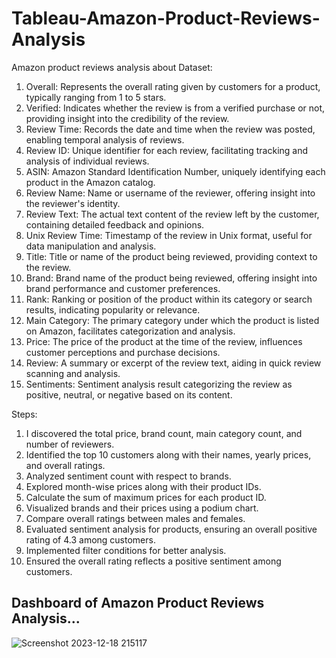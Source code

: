 # Tableau-Amazon-Product-Reviews-Analysis

Amazon product reviews analysis about Dataset:

1. Overall: Represents the overall rating given by customers for a product, typically ranging from 1 to 5 stars.
2. Verified: Indicates whether the review is from a verified purchase or not, providing insight into the credibility of the review.
3. Review Time: Records the date and time when the review was posted, enabling temporal analysis of reviews.
4. Review ID: Unique identifier for each review, facilitating tracking and analysis of individual reviews.
5. ASIN: Amazon Standard Identification Number, uniquely identifying each product in the Amazon catalog.
6. Review Name: Name or username of the reviewer, offering insight into the reviewer's identity.
7. Review Text: The actual text content of the review left by the customer, containing detailed feedback and opinions.
8. Unix Review Time: Timestamp of the review in Unix format, useful for data manipulation and analysis.
9. Title: Title or name of the product being reviewed, providing context to the review.
10. Brand: Brand name of the product being reviewed, offering insight into brand performance and customer preferences.
11. Rank: Ranking or position of the product within its category or search results, indicating popularity or relevance.
12. Main Category: The primary category under which the product is listed on Amazon, facilitates categorization and analysis.
13. Price: The price of the product at the time of the review, influences customer perceptions and purchase decisions.
14. Review: A summary or excerpt of the review text, aiding in quick review scanning and analysis.
15. Sentiments: Sentiment analysis result categorizing the review as positive, neutral, or negative based on its content.


Steps:

1. I discovered the total price, brand count, main category count, and number of reviewers.
2. Identified the top 10 customers along with their names, yearly prices, and overall ratings.
3. Analyzed sentiment count with respect to brands.
4. Explored month-wise prices along with their product IDs.
5. Calculate the sum of maximum prices for each product ID.
6. Visualized brands and their prices using a podium chart.
7. Compare overall ratings between males and females.
8. Evaluated sentiment analysis for products, ensuring an overall positive rating of 4.3 among customers.
9. Implemented filter conditions for better analysis.
10. Ensured the overall rating reflects a positive sentiment among customers.

## Dashboard of Amazon Product Reviews Analysis...

![Screenshot 2023-12-18 215117](https://github.com/Bhavani876/Tableau-Amazon-Product-Reviews-Analysis/assets/122962752/78b3bb4b-ac84-49a5-8205-e6ac24fa788b)
